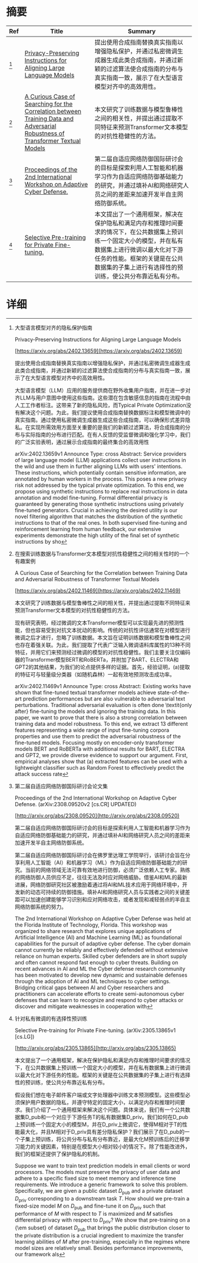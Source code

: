 # 摘要

| Ref | Title | Summary |
| --- | --- | --- |
| [^1] | [Privacy-Preserving Instructions for Aligning Large Language Models](https://arxiv.org/abs/2402.13659) | 提出使用合成指南替换真实指南以增强隐私保护，并通过私密微调生成器生成此类合成指南，并通过新颖的过滤算法使合成指南的分布与真实指南一致，展示了在大型语言模型对齐中的高效用性。 |
| [^2] | [A Curious Case of Searching for the Correlation between Training Data and Adversarial Robustness of Transformer Textual Models](https://arxiv.org/abs/2402.11469) | 本文研究了训练数据与模型鲁棒性之间的相关性，并提出通过提取不同特征来预测Transformer文本模型的对抗性稳健性的方法。 |
| [^3] | [Proceedings of the 2nd International Workshop on Adaptive Cyber Defense.](http://arxiv.org/abs/2308.09520) | 第二届自适应网络防御国际研讨会的目标是探索利用人工智能和机器学习作为自适应网络防御基础能力的研究，并通过填补AI和网络研究人员之间的差距来加速开发半自主网络防御系统。 |
| [^4] | [Selective Pre-training for Private Fine-tuning.](http://arxiv.org/abs/2305.13865) | 本文提出了一个通用框架，解决在保护隐私和满足内存和推理时间要求的情况下，在公共数据集上预训练一个固定大小的模型，并在私有数据集上进行微调以最大化对下游任务的性能。框架的关键是在公共数据集的子集上进行有选择性的预训练，使公共分布靠近私有分布。 |

# 详细

[^1]: 大型语言模型对齐的隐私保护指南

    Privacy-Preserving Instructions for Aligning Large Language Models

    [https://arxiv.org/abs/2402.13659](https://arxiv.org/abs/2402.13659)

    提出使用合成指南替换真实指南以增强隐私保护，并通过私密微调生成器生成此类合成指南，并通过新颖的过滤算法使合成指南的分布与真实指南一致，展示了在大型语言模型对齐中的高效用性。

    

    大型语言模型（LLM）应用的服务提供商在野外收集用户指南，并在进一步对齐LLM与用户意图中使用这些指南。这些潜在包含敏感信息的指南在流程中由人工工作者标注。这带来了新的隐私风险，而Typical Private Optimization没有解决这个问题。为此，我们提议使用合成指南替换数据标注和模型微调中的真实指南。通过使用私密微调生成器生成这些合成指南，可以确保形式差异隐私。在实现所需效用方面至关重要的是我们的新颖过滤算法，将合成指南的分布与实际指南的分布进行匹配。在有人反馈的受监督微调和强化学习中，我们的广泛实验表明，通过展示合成指南的最终集合的高效用性

    arXiv:2402.13659v1 Announce Type: cross  Abstract: Service providers of large language model (LLM) applications collect user instructions in the wild and use them in further aligning LLMs with users' intentions. These instructions, which potentially contain sensitive information, are annotated by human workers in the process. This poses a new privacy risk not addressed by the typical private optimization. To this end, we propose using synthetic instructions to replace real instructions in data annotation and model fine-tuning. Formal differential privacy is guaranteed by generating those synthetic instructions using privately fine-tuned generators. Crucial in achieving the desired utility is our novel filtering algorithm that matches the distribution of the synthetic instructions to that of the real ones. In both supervised fine-tuning and reinforcement learning from human feedback, our extensive experiments demonstrate the high utility of the final set of synthetic instructions by sho
    
[^2]: 在搜索训练数据与Transformer文本模型对抗性稳健性之间的相关性时的一个有趣案例

    A Curious Case of Searching for the Correlation between Training Data and Adversarial Robustness of Transformer Textual Models

    [https://arxiv.org/abs/2402.11469](https://arxiv.org/abs/2402.11469)

    本文研究了训练数据与模型鲁棒性之间的相关性，并提出通过提取不同特征来预测Transformer文本模型的对抗性稳健性的方法。

    

    现有研究表明，经过微调的文本Transformer模型可以实现最先进的预测性能，但也容易受到对抗文本扰动的影响。传统的对抗性评估通常在对模型进行微调之后才进行，忽略了训练数据。本文旨在证明训练数据和模型鲁棒性之间也存在着强关联。为此，我们提取了代表广泛输入微调语料库属性的13种不同特征，并用它们来预测经过微调的模型的对抗性稳健性。我们主要关注仅编码器的Transformer模型BERT和RoBERTa，并附加了BART、ELECTRA和GPT2的其他结果，为我们的论点提供多样的证据。首先，经验证明，(a)提取的特征可与轻量级分类器（如随机森林）一起有效地预测攻击成功率。

    arXiv:2402.11469v1 Announce Type: cross  Abstract: Existing works have shown that fine-tuned textual transformer models achieve state-of-the-art prediction performances but are also vulnerable to adversarial text perturbations. Traditional adversarial evaluation is often done \textit{only after} fine-tuning the models and ignoring the training data. In this paper, we want to prove that there is also a strong correlation between training data and model robustness. To this end, we extract 13 different features representing a wide range of input fine-tuning corpora properties and use them to predict the adversarial robustness of the fine-tuned models. Focusing mostly on encoder-only transformer models BERT and RoBERTa with additional results for BART, ELECTRA and GPT2, we provide diverse evidence to support our argument. First, empirical analyses show that (a) extracted features can be used with a lightweight classifier such as Random Forest to effectively predict the attack success rate 
    
[^3]: 第二届自适应网络防御国际研讨会论文集

    Proceedings of the 2nd International Workshop on Adaptive Cyber Defense. (arXiv:2308.09520v2 [cs.CR] UPDATED)

    [http://arxiv.org/abs/2308.09520](http://arxiv.org/abs/2308.09520)

    第二届自适应网络防御国际研讨会的目标是探索利用人工智能和机器学习作为自适应网络防御基础能力的研究，并通过填补AI和网络研究人员之间的差距来加速开发半自主网络防御系统。

    

    第二届自适应网络防御国际研讨会在佛罗里达理工学院举行，该研讨会旨在分享利用人工智能（AI）和机器学习（ML）作为自适应网络防御基础能力的研究。当前的网络领域无法可靠有效地进行防御，必须广泛依赖人工专家。熟练的网络防御人员供应不足，往往无法及时应对网络威胁。借鉴AI和ML的最新进展，网络防御研究社区被激励着通过将AI和ML技术应用于网络环境中，开发新的动态可持续的防御措施。填补AI和网络研究人员与实践者之间的关键差距可以加速创建能够学习识别和应对网络攻击，或者发现和减轻弱点的半自主网络防御系统的努力。

    The 2nd International Workshop on Adaptive Cyber Defense was held at the Florida Institute of Technology, Florida. This workshop was organized to share research that explores unique applications of Artificial Intelligence (AI) and Machine Learning (ML) as foundational capabilities for the pursuit of adaptive cyber defense. The cyber domain cannot currently be reliably and effectively defended without extensive reliance on human experts. Skilled cyber defenders are in short supply and often cannot respond fast enough to cyber threats.  Building on recent advances in AI and ML the Cyber defense research community has been motivated to develop new dynamic and sustainable defenses through the adoption of AI and ML techniques to cyber settings. Bridging critical gaps between AI and Cyber researchers and practitioners can accelerate efforts to create semi-autonomous cyber defenses that can learn to recognize and respond to cyber attacks or discover and mitigate weaknesses in cooperation with
    
[^4]: 针对私有微调的有选择性预训练

    Selective Pre-training for Private Fine-tuning. (arXiv:2305.13865v1 [cs.LG])

    [http://arxiv.org/abs/2305.13865](http://arxiv.org/abs/2305.13865)

    本文提出了一个通用框架，解决在保护隐私和满足内存和推理时间要求的情况下，在公共数据集上预训练一个固定大小的模型，并在私有数据集上进行微调以最大化对下游任务的性能。框架的关键是在公共数据集的子集上进行有选择性的预训练，使公共分布靠近私有分布。

    

    假设我们想在电子邮件客户端或文字处理器中训练文本预测模型。这些模型必须保护用户数据的隐私，并遵守特定的固定大小，以满足内存和推理时间要求。我们介绍了一个通用框架来解决这个问题。具体来说，我们有一个公共数据集D_pub和一个对应于下游任务T的私有数据集D_priv。我们如何在D_pub上预训练一个固定大小的模型M，并在D_priv上微调它，使得M相对于T的性能最大化，并且M相对于D_priv具有差分隐私保护？我们展示了在D_pub的一个子集上预训练，将公共分布与私有分布靠近，是最大化M预训练后的迁移学习能力的关键因素，特别是在模型大小相对较小的情况下。除了性能改进外，我们的框架还提供了保护隐私的机制。

    Suppose we want to train text prediction models in email clients or word processors. The models must preserve the privacy of user data and adhere to a specific fixed size to meet memory and inference time requirements. We introduce a generic framework to solve this problem. Specifically, we are given a public dataset $D_\text{pub}$ and a private dataset $D_\text{priv}$ corresponding to a downstream task $T$. How should we pre-train a fixed-size model $M$ on $D_\text{pub}$ and fine-tune it on $D_\text{priv}$ such that performance of $M$ with respect to $T$ is maximized and $M$ satisfies differential privacy with respect to $D_\text{priv}$? We show that pre-training on a {\em subset} of dataset $D_\text{pub}$ that brings the public distribution closer to the private distribution is a crucial ingredient to maximize the transfer learning abilities of $M$ after pre-training, especially in the regimes where model sizes are relatively small. Besides performance improvements, our framework als
    

